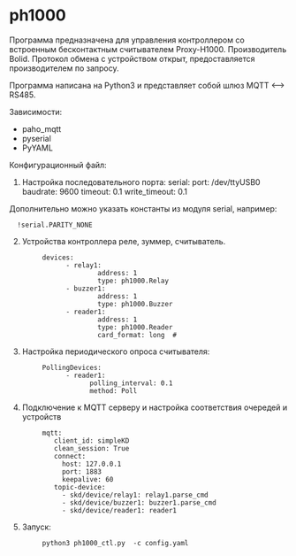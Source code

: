 # ph1000

Программа предназнaчена для управления контроллером со встроенным бесконтактным считывателем Proxy-H1000. 
Производитель Bolid. Протокол обмена с устройством открыт, предоставляется производителем по запросу.

Программа написана на Python3 и представляет собой шлюз MQTT <--> RS485.

Зависимости:
- paho_mqtt
- pyserial
- PyYAML

Конфигурационный файл:

1. Настройка последовательного порта:
      serial:
            port: /dev/ttyUSB0
            baudrate: 9600
            timeout: 0.1
            write_timeout: 0.1

Дополнительно можно указать константы из модуля serial, например:

      !serial.PARITY_NONE


2. Устройства контроллера реле, зуммер, считыватель.


            devices:
                  - relay1:
                          address: 1
                          type: ph1000.Relay
                  - buzzer1:
                          address: 1
                          type: ph1000.Buzzer
                  - reader1:
                          address: 1
                          type: ph1000.Reader
                          card_format: long  # 

3. Настройка периодического опроса считывателя:

            PollingDevices:
                  - reader1:
                        polling_interval: 0.1
                        method: Poll


4. Подключение к MQTT серверу и настройка соответствия очередей и устройств

            mqtt:
               client_id: simpleKD
               clean_session: True
               connect:
                 host: 127.0.0.1
                 port: 1883
                 keepalive: 60
               topic-device:
                 - skd/device/relay1: relay1.parse_cmd
                 - skd/device/buzzer1: buzzer1.parse_cmd
                 - skd/device/reader1: reader1


5. Запуск:
      
            python3 ph1000_ctl.py  -с config.yaml
